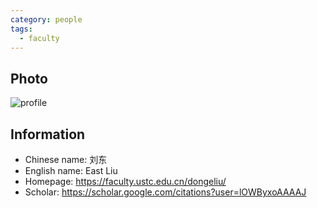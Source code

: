 ```yaml
---
category: people
tags:
  - faculty
---
```


## Photo

![profile](https://scholar.googleusercontent.com/citations?view_op=view_photo&user=lOWByxoAAAAJ)

## Information

- Chinese name: 刘东
- English name: East Liu
- Homepage: <https://faculty.ustc.edu.cn/dongeliu/>
- Scholar: <https://scholar.google.com/citations?user=lOWByxoAAAAJ>
